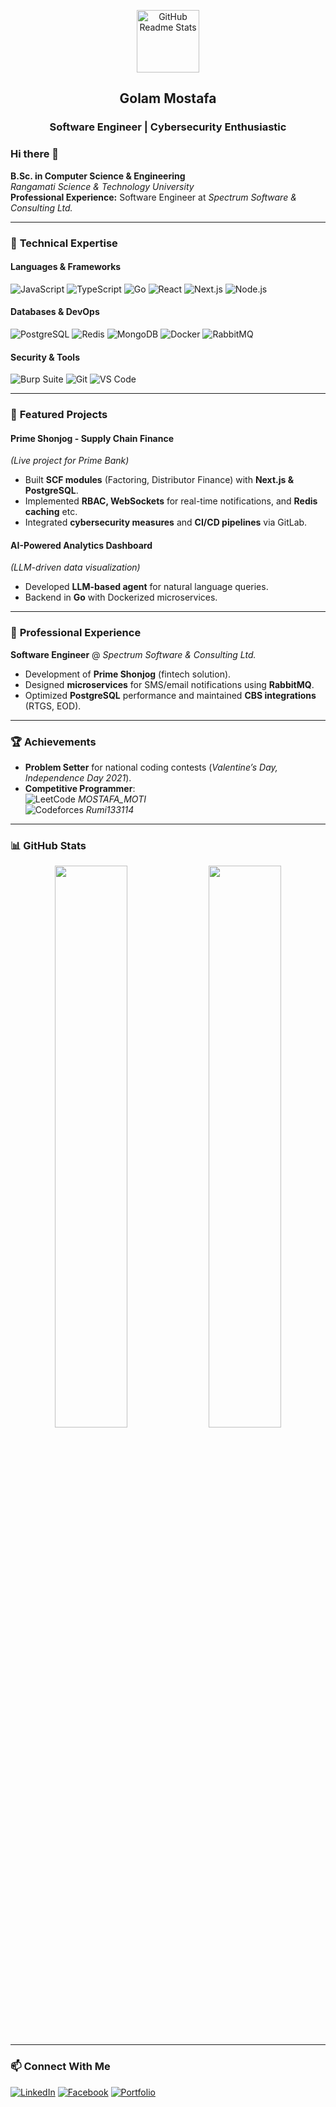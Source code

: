 <p align="center">
    <img width="100px" src="https://res.cloudinary.com/anuraghazra/image/upload/v1594908242/logo_ccswme.svg" align="center" alt="GitHub Readme Stats" />
    <h2 align="center">Golam Mostafa</h2>
    <h3 align="center">Software Engineer | Cybersecurity Enthusiastic</h3>
</p>

### Hi there 👋

**B.Sc. in Computer Science & Engineering**  
*Rangamati Science & Technology University*  
**Professional Experience:** Software Engineer at *Spectrum Software & Consulting Ltd.*

---

### 🔧 **Technical Expertise**

#### **Languages & Frameworks**
![JavaScript](https://img.shields.io/badge/-JavaScript-F7DF1E?style=flat&logo=javascript&logoColor=black)
![TypeScript](https://img.shields.io/badge/-TypeScript-3178C6?style=flat&logo=typescript&logoColor=white)
![Go](https://img.shields.io/badge/-Go-00ADD8?style=flat&logo=go&logoColor=white)
![React](https://img.shields.io/badge/-React-61DAFB?style=flat&logo=react&logoColor=black)
![Next.js](https://img.shields.io/badge/-Next.js-000000?style=flat&logo=next.js&logoColor=white)
![Node.js](https://img.shields.io/badge/-Node.js-339933?style=flat&logo=node.js&logoColor=white)

#### **Databases & DevOps**
![PostgreSQL](https://img.shields.io/badge/-PostgreSQL-4169E1?style=flat&logo=postgresql&logoColor=white)
![Redis](https://img.shields.io/badge/-Redis-DC382D?style=flat&logo=redis&logoColor=white)
![MongoDB](https://img.shields.io/badge/-MongoDB-47A248?style=flat&logo=mongodb&logoColor=white)
![Docker](https://img.shields.io/badge/-Docker-2496ED?style=flat&logo=docker&logoColor=white)
![RabbitMQ](https://img.shields.io/badge/-RabbitMQ-FF6600?style=flat&logo=rabbitmq&logoColor=white)

#### **Security & Tools**
![Burp Suite](https://img.shields.io/badge/-Burp_Suite-000000?style=flat&logo=burp-suite&logoColor=white)
![Git](https://img.shields.io/badge/-Git-F05032?style=flat&logo=git&logoColor=white)
![VS Code](https://img.shields.io/badge/-VS_Code-007ACC?style=flat&logo=visual-studio-code&logoColor=white)

---

### 🚀 **Featured Projects**

#### **Prime Shonjog - Supply Chain Finance**  
*(Live project for Prime Bank)*  
- Built **SCF modules** (Factoring, Distributor Finance) with **Next.js & PostgreSQL**.  
- Implemented **RBAC, WebSockets** for real-time notifications, and **Redis caching** etc.
- Integrated **cybersecurity measures** and **CI/CD pipelines** via GitLab.  

#### **AI-Powered Analytics Dashboard**  
*(LLM-driven data visualization)*  
- Developed **LLM-based agent** for natural language queries.  
- Backend in **Go** with Dockerized microservices.  

---

### 💼 **Professional Experience**  
**Software Engineer** @ *Spectrum Software & Consulting Ltd.*  
- Development of **Prime Shonjog** (fintech solution).  
- Designed **microservices** for SMS/email notifications using **RabbitMQ**.  
- Optimized **PostgreSQL** performance and maintained **CBS integrations** (RTGS, EOD).  

---

### 🏆 **Achievements**  
- **Problem Setter** for national coding contests (*Valentine’s Day, Independence Day 2021*).  
- **Competitive Programmer**:  
  ![LeetCode](https://img.shields.io/badge/-LeetCode-FFA116?style=flat&logo=leetcode&logoColor=black) *MOSTAFA_MOTI*  
  ![Codeforces](https://img.shields.io/badge/-Codeforces-1F8ACB?style=flat&logo=codeforces&logoColor=white) *Rumi133114*  

---

### 📊 **GitHub Stats**  
<p align="center">
    <img width="48%" src="https://github-readme-stats.vercel.app/api?username=golammostafa13&show_icons=true&theme=tokyonight" />
    <img width="48%" src="https://github-readme-stats.vercel.app/api/top-langs/?username=golammostafa13&layout=compact&theme=tokyonight" />
</p>

---

### 📫 **Connect With Me**  
[![LinkedIn](https://img.shields.io/badge/-LinkedIn-0A66C2?style=for-the-badge&logo=linkedin&logoColor=white)](https://www.linkedin.com/in/golam-mostafa-09b7811b7/)
[![Facebook](https://img.shields.io/badge/-Facebook-1877F2?style=for-the-badge&logo=facebook&logoColor=white)](https://www.facebook.com/webDevMostafa)
[![Portfolio](https://img.shields.io/badge/-Portfolio-000000?style=for-the-badge&logo=google-chrome&logoColor=white)](https://portfolio-gamma-eight-69.vercel.app/)

